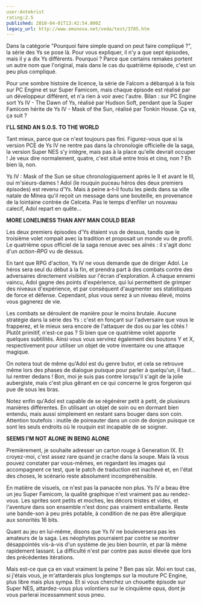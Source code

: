 ```yaml
---
user:Antekrist
rating:2.5
published: 2010-04-01T13:42:54.000Z
legacy_url: http://www.emunova.net/veda/test/3785.htm
---
```

Dans la catégorie "Pourquoi faire simple quand on peut faire compliqué ?", la série des Ys se pose là. Pour vous expliquer, il n'y a que sept épisodes, mais il y a dix Ys différents. Pourquoi ? Parce que certains remakes portent un autre nom que l'original, mais dans le cas du quatrième épisode, c'est un peu plus compliqué.  

Pour une sombre histoire de licence, la série de Falcom a débarqué à la fois sur PC Engine et sur Super Famicom, mais chaque épisode est réalisé par un développeur différent, et n'a rien à voir avec l'autre. Bilan : sur PC Engine sort Ys IV - The Dawn of Ys, réalisé par Hudson Soft, pendant que la Super Famicom hérite de Ys IV - Mask of the Sun, réalisé par Tonkin House. Ça va, ça suit ?  

  

**I'LL SEND AN S.O.S. TO THE WORLD**  

Tant mieux, parce que ce n'est toujours pas fini. Figurez-vous que si la version PCE de Ys IV ne rentre pas dans la chronologie officielle de la saga, la version Super NES s'y intègre, mais pas à la place qu'elle devrait occuper ! Je veux dire normalement, quatre, c'est situé entre trois et cinq, non ? Eh bien là, non.  

Ys IV : Mask of the Sun se situe chronologiquement après le II et avant le III, oui m'sieurs-dames ! Adol (le rouquin puceau héros des deux premiers épisodes) est revenu d'Ys. Mais à peine a-t-il foutu les pieds dans sa ville natale de Minea qu'il reçoit un message dans une bouteille, en provenance de la lointaine contrée de Celceta. Pas le temps d'enfiler un nouveau calecif, Adol repart en quête...  

  

**MORE LONELINESS THAN ANY MAN COULD BEAR**  

Les deux premiers épisodes d'Ys étaient vus de dessus, tandis que le troisième volet rompait avec la tradition et proposait un monde vu de profil. Le quatrième opus officiel de la saga renoue avec ses aînés : il s'agit donc d'un _action-RPG_ vu de dessus.  

En tant que RPG d'action, Ys IV ne vous demande que de diriger Adol. Le héros sera seul du début à la fin, et prendra part à des combats contre des adversaires directement visibles sur l'écran d'exploration. À chaque ennemi vaincu, Adol gagne des points d'expérience, qui lui permettent de grimper des niveaux d'expérience, et par conséquent d'augmenter ses statistiques de force et défense. Cependant, plus vous serez à un niveau élevé, moins vous gagnerez de vie.  

Les combats se déroulent de manière pour le moins brutale. Aucune stratégie dans la série des Ys : c'est en fonçant sur l'adversaire que vous le frapperez, et le mieux sera encore de l'attaquer de dos ou par les côtés ! Plutôt primitif, n'est-ce pas ? Si bien que ce quatrième volet apporte quelques subtilités. Ainsi vous vous servirez également des boutons Y et X, respectivement pour utiliser un objet de votre inventaire ou une attaque magique.  

On notera tout de même qu'Adol est du genre butor, et cela se retrouve même lors des phases de dialogue puisque pour parler à quelqu'un, il faut... lui rentrer dedans ! Bon, moi je suis pas contre lorsqu'il s'agit de la jolie aubergiste, mais c'est plus gênant en ce qui concerne le gros forgeron qui pue de sous les bras.  

Notez enfin qu'Adol est capable de se régénérer petit à petit, de plusieurs manières différentes. En utilisant un objet de soin ou en dormant bien entendu, mais aussi simplement en restant sans bouger dans son coin. Attention toutefois : inutile de poireauter dans un coin de donjon puisque ce sont les seuls endroits où le rouquin est incapable de se soigner.  

  

**SEEMS I'M NOT ALONE IN BEING ALONE**  

Premièrement, je souhaite adresser un carton rouge à Generation IX. Et croyez-moi, c'est assez rare quand je crache dans la soupe. Mais là vous pouvez constater par vous-mêmes, en regardant les images qui accompagnent ce test, que le patch de traduction est inachevé et, en l'état des choses, le scénario reste absolument incompréhensible.  

En matière de visuels, ce n'est pas la panacée non plus. Ys IV a beau être un jeu Super Famicom, la qualité graphique n'est vraiment pas au rendez-vous. Les sprites sont petits et moches, les décors tristes et vides, et l'aventure dans son ensemble n'est donc pas vraiment emballante. Reste une bande-son à peu près potable, à condition de ne pas être allergique aux sonorités 16 bits.  

Quant au jeu en lui-même, disons que Ys IV ne bouleversera pas les amateurs de la saga. Les néophytes pourraient par contre se montrer désappointés vis-à-vis d'un système de jeu bien bourrin, et par là même rapidement lassant. La difficulté n'est par contre pas aussi élevée que lors des précédentes itérations.  

Mais est-ce que ça en vaut vraiment la peine ? Ben pas sûr. Moi en tout cas, si j'étais vous, je m'attarderais plus longtemps sur la mouture PC Engine, plus libre mais plus sympa. Et si vous cherchez un chouette épisode sur Super NES, attardez-vous plus volontiers sur le cinquième opus, dont je vous parlerai incessamment sous pneu.